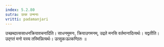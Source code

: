 ```yaml
---
index: 5.2.80
sutra: उत्क उन्मनाः
vritti: padamanjari
---
```


 उच्छब्दात्ससाधनक्रियावचनादिति। साधनमुमनः, क्रियाउगमनम्, उद्रते मनसि वर्तमानादित्यर्थः। यद्वतीति। उद्गतं मनो यस्य तस्मिन्नित्यर्थः। उत्सुकःऊत्कण्ठितः ॥